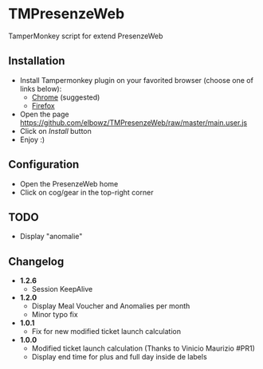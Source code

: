 # TMPresenzeWeb
TamperMonkey script for extend PresenzeWeb

## Installation
* Install Tampermonkey plugin on your favorited browser (choose one of links below):
    * [Chrome](https://chrome.google.com/webstore/detail/tampermonkey/dhdgffkkebhmkfjojejmpbldmpobfkfo) (suggested)
    * [Firefox](https://addons.mozilla.org/en-US/firefox/addon/tampermonkey/)
* Open the page https://github.com/elbowz/TMPresenzeWeb/raw/master/main.user.js
* Click on *Install* button
* Enjoy :)

## Configuration
* Open the PresenzeWeb home
* Click on cog/gear in the top-right corner

## TODO
* Display "anomalie"

## Changelog
* **1.2.6**
    * Session KeepAlive
* **1.2.0**
    * Display Meal Voucher and Anomalies per month
    * Minor typo fix
* **1.0.1**
    * Fix for new modified ticket launch calculation
* **1.0.0**
    * Modified ticket launch calculation (Thanks to Vinicio Maurizio #PR1)
    * Display end time for plus and full day inside de labels